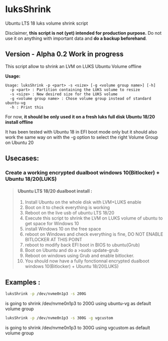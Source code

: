 # luksShrink
Ubuntu LTS 18 luks volume shrink script

<p>Disclaimer, <b>this script is not (yet) intended for production purpose.</b> Do not use it on anything with important data and <b>do a backup beforehand</b>.</p>

## Version - Alpha 0.2 Work in progress
This script allow to shrink an LVM on LUKS Ubuntu Volume offline

**Usage:**
```
Usage: luksShrink -p <part> -s <size> [-g <volume group name>] [-h]
  -p <part> : Partition containing the LUKS volume to resize
  -s <size> : New desired size for the LUKS volume
  -g <volume group name> : Chose volume group instead of standard ubuntu-vg
  -h : Print this
```
For now, **it should be only used it on a fresh luks full disk Ubuntu 18/20 install offline**

<p>It has been tested with Ubuntu 18 in EFI boot mode only but it should also work the same way on with the -g option to select the right Volume Group on Ubuntu 20</p>

## Usecases:

### Create a working encrypted dualboot windows 10(Bitlocker) + Ubuntu 18/20(LUKS)

>#### Ubuntu LTS 18/20 dualboot install :
>1. Install Ubuntu on the whole disk with LVM+LUKS enable
>2. Boot on it to check everything is working
>3. Reboot on the live usb of ubuntu LTS 18/20
>4. Execute this script to shrink the LVM on LUKS volume of ubuntu to get space for Windows 10
>5. install Windows 10 on the free space
>6. reboot on Windows and check everything is fine, DO NOT ENABLE BITLOCKER AT THIS POINT
>7. reboot to modify back EFI boot in BIOS to ubuntu(Grub)
>8. Boot on Ubuntu and do a >sudo update-grub
>9. Reboot on windows using Grub and enable bitlocker.
>10. You should now have a fully fonctionnal encrypted dualboot windows 10(Bitlocker) + Ubuntu 18/20(LUKS)

## Examples :

```bash
luksShrink -p /dev/nvme0n1p3 -s 200G
```
is going to shrink /dev/nvme0n1p3 to 200G using ubuntu-vg as default volume group

```bash
luksShrink -p /dev/nvme0n1p3 -s 300G -g vgcustom
```
is going to shrink /dev/nvme0n1p3 to 300G using vgcustom as default volume group
